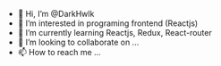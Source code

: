 - 👋 Hi, I’m @DarkHwlk
- 👀 I’m interested in programing frontend (Reactjs)
- 🌱 I’m currently learning Reactjs, Redux, React-router
- 💞️ I’m looking to collaborate on ...
- 📫 How to reach me ...

<!---
DarkHwlk/DarkHwlk is a ✨ special ✨ repository because its `README.md` (this file) appears on your GitHub profile.
You can click the Preview link to take a look at your changes.
--->
